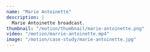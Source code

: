 ```yaml
---
name: "Marie Antoinette"
description: |
  Marie Antoinette broadcast.
thumbnail: "/motion/thumbnail/marie-antoinette.png"
video: "/motion/marrie-antoinette.mp4"
image: "/motion/case-study/marie-antoinette.jpg"
---
```

